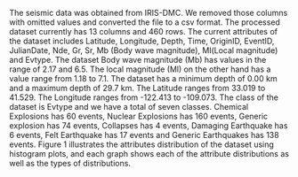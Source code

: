 The seismic data was obtained from IRIS-DMC. We removed those columns with omitted values and converted the file to a csv format. The processed dataset currently has 13 columns and 460 rows. The current attributes of the dataset includes Latitude, Longitude, Depth, Time, OriginID, EventID, JulianDate, Nde, Gr, Sr, Mb (Body wave magnitude), Ml(Local magnitude) and Evtype. The dataset Body wave magnitude (Mb) has values in the range of 2.17 and 6.5. The local magnitude (Ml) on the other hand has a value range from 1.18 to 7.1.
The dataset has a minimum depth of 0.00 km and a maximum depth of 29.7 km. The Latitude ranges from 33.019 to 41.529. The Longitude ranges from -122.413 to -109.073. The class of the dataset is Evtype and we have a total of seven classes. Chemical Explosions has 60 events, Nuclear Explosions has 160 events, Generic explosion has 74 events, Collapses has 4 events, Damaging Earthquake has 6 events, Felt Earthquake has 17 events and Generic Earthquakes has 138 events. Figure 1 illustrates the attributes distribution of the dataset using histogram plots, and each graph shows each of the attribute distributions as well as the types of distributions.
